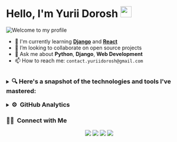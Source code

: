 # Hello, I'm Yurii Dorosh <img src="https://raw.githubusercontent.com/MartinHeinz/MartinHeinz/master/wave.gif" width="30px">

![Welcome to my profile](https://readme-typing-svg.herokuapp.com?color=%2336BCF7&lines=Welcome+to+my+profile+!!)

- 🌱 I'm currently learning **[Django](https://www.djangoproject.com/)** and **[React](https://reactjs.org/)**
- 👯 I’m looking to collaborate on open source projects
- 💬 Ask me about **Python**, **Django**, **Web Development**
- 📫 How to reach me: `contact.yuriidorosh@gmail.com`

<br>
<details>
<summary>
<h3 style="display: inline;">🔍 Here's a snapshot of the technologies and tools I've mastered:</h3>
</summary>

### 🛠 &nbsp;Main Tech Stack
![Python](https://img.shields.io/badge/-Python-333333?style=flat&logo=python)
![Django](https://img.shields.io/badge/-Django-333333?style=flat&logo=django)
![PostgreSQL](https://img.shields.io/badge/-PostgreSQL-333333?style=flat&logo=postgresql)


### 🌱 &nbsp;Also Worked With
![HTML5](https://img.shields.io/badge/-HTML5-333333?style=flat&logo=html5)
![CSS3](https://img.shields.io/badge/-CSS3-333333?style=flat&logo=css3)
![SQLite](https://img.shields.io/badge/-SQLite-333333?style=flat&logo=sqlite)
![JavaScript](https://img.shields.io/badge/-JavaScript-333333?style=flat&logo=javascript)
![React](https://img.shields.io/badge/-React-333333?style=flat&logo=react)
![GraphQL](https://img.shields.io/badge/-GraphQL-333333?style=flat&logo=graphql)
![FastAPI](https://img.shields.io/badge/-FastAPI-333333?style=flat&logo=fastapi)
![MongoDB](https://img.shields.io/badge/-MongoDB-333333?style=flat&logo=mongodb)


### 🧰 &nbsp;Additional Skills and Tools
![Linux](https://img.shields.io/badge/-Linux-333333?style=flat&logo=linux)
![Git](https://img.shields.io/badge/-Git-333333?style=flat&logo=git)
![GitHub](https://img.shields.io/badge/-GitHub-333333?style=flat&logo=github)
![GitLab](https://img.shields.io/badge/-GitLab-333333?style=flat&logo=gitlab)
![Docker](https://img.shields.io/badge/-Docker-333333?style=flat&logo=docker)
![Docker Compose](https://img.shields.io/badge/-Docker%20Compose-333333?style=flat&logo=docker-compose)
![C](https://img.shields.io/badge/-C-333333?style=flat&logo=c)
![GTK](https://img.shields.io/badge/-GTK-333333?style=flat&logo=gtk)
![Wireshark](https://img.shields.io/badge/-Wireshark-333333?style=flat)
![MicroPython](https://img.shields.io/badge/-MicroPython-333333?style=flat&logo=micropython)
![C#](https://img.shields.io/badge/-C%23-333333?style=flat&logo=c-sharp)
![Cisco Packet Tracer](https://img.shields.io/badge/-Cisco%20Packet%20Tracer-333333?style=flat)
![Tmux](https://img.shields.io/badge/-Tmux-333333?style=flat&logo=tmux)
![Redis](https://img.shields.io/badge/-Redis-333333?style=flat&logo=redis)
![Celery](https://img.shields.io/badge/-Celery-333333?style=flat&logo=celery)
![Postman](https://img.shields.io/badge/-Postman-333333?style=flat&logo=postman)
![Matlab](https://img.shields.io/badge/-Matlab-333333?style=flat)
![Nginx](https://img.shields.io/badge/-Nginx-333333?style=flat&logo=nginx)

</details>


<br>

<details>
<summary>
<h3 style="display: inline;">⚙️ &nbsp;GitHub Analytics</h3>
</summary>

<p align="center">
  <img height="180em" src="https://github-readme-stats-eight-theta.vercel.app/api?username=YuriiDorosh&show_icons=true&theme=solarized_dark&include_all_commits=false&count_private=true&hide_border=true" />
</p>
<p align="center">
  <img height="180em" src="https://github-readme-streak-stats.herokuapp.com/?user=YuriiDorosh&theme=solarized_dark&hide_border=true" />
</p>
<p align="center">
  <img height="180em" src="https://github-readme-stats-eight-theta.vercel.app/api/top-langs/?username=YuriiDorosh&layout=compact&langs_count=10&theme=solarized_dark&hide_border=true" />
</p>

</details>


<h3>🤝🏻 &nbsp;Connect with Me</h3>
<p align="center">
<a href="https://www.linkedin.com/in/yurii-dorosh-0b2006281/"><img src="https://img.shields.io/badge/-Yurii%20Dorosh-0077B5?style=flat&logo=Linkedin&logoColor=white"/></a>
<a href="https://www.instagram.com/y_u_r_a111/"><img src="https://img.shields.io/badge/-@y_u_r_a111-E4405F?style=flat&logo=Instagram&logoColor=white"/></a>
<a href="https://t.me/s11nd8r"><img src="https://img.shields.io/badge/-s11nd8r-2CA5E0?style=flat&logo=Telegram&logoColor=white"/></a>
<a href="mailto:contact.yuriidorosh@gmail.com"><img src="https://img.shields.io/badge/-contact.yuriidorosh@gmail.com-8B898E?style=flat&logo=mail"/></a>
</p>

